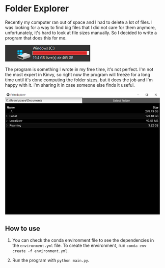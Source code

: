 # Folder Explorer

Recently my computer ran out of space and I had to delete a lot of files. I was looking for a way to find big files that I did not care for them anymore, unfortunately, it's hard to look at file sizes manually. So I decided to write a program that does this for me.

![C drive](imgs/c-drive.png)

The program is something I wrote in my free time, it's not perfect. I'm not the most expert in Kinvy, so right now the program will freeze for a long time until it's done computing the folder sizes, but it does the job and I'm happy with it. I'm sharing it in case someone else finds it useful.

![UI](imgs/ui.png)

## How to use

1. You can check the conda environment file to see the dependencies in the `environment.yml` file. To create the environment, run `conda env create -f environment.yml`.

2. Run the program with `python main.py`.